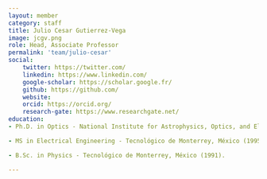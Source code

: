 ```yaml
---
layout: member
category: staff
title: Julio Cesar Gutierrez-Vega
image: jcgv.png
role: Head, Associate Professor
permalink: 'team/julio-cesar'
social:
    twitter: https://twitter.com/
    linkedin: https://www.linkedin.com/
    google-scholar: https://scholar.google.fr/
    github: https://github.com/
    website:
    orcid: https://orcid.org/
    research-gate: https://www.researchgate.net/
education:
- Ph.D. in Optics - National Institute for Astrophysics, Optics, and Electronics (INAOE) México, (2000).

- MS in Electrical Engineering - Tecnológico de Monterrey, México (1995).

- B.Sc. in Physics - Tecnológico de Monterrey, México (1991). 

---
```


